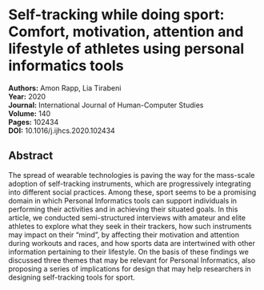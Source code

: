 # Self-tracking while doing sport: Comfort, motivation, attention and lifestyle of athletes using personal informatics tools

**Authors:** Amon Rapp, Lia Tirabeni  
**Year:** 2020  
**Journal:** International Journal of Human-Computer Studies  
**Volume:** 140  
**Pages:** 102434  
**DOI:** 10.1016/j.ijhcs.2020.102434  

## Abstract
The spread of wearable technologies is paving the way for the mass-scale adoption of self-tracking instruments, which are progressively integrating into different social practices. Among these, sport seems to be a promising domain in which Personal Informatics tools can support individuals in performing their activities and in achieving their situated goals. In this article, we conducted semi-structured interviews with amateur and elite athletes to explore what they seek in their trackers, how such instruments may impact on their “mind”, by affecting their motivation and attention during workouts and races, and how sports data are intertwined with other information pertaining to their lifestyle. On the basis of these findings we discussed three themes that may be relevant for Personal Informatics, also proposing a series of implications for design that may help researchers in designing self-tracking tools for sport.

